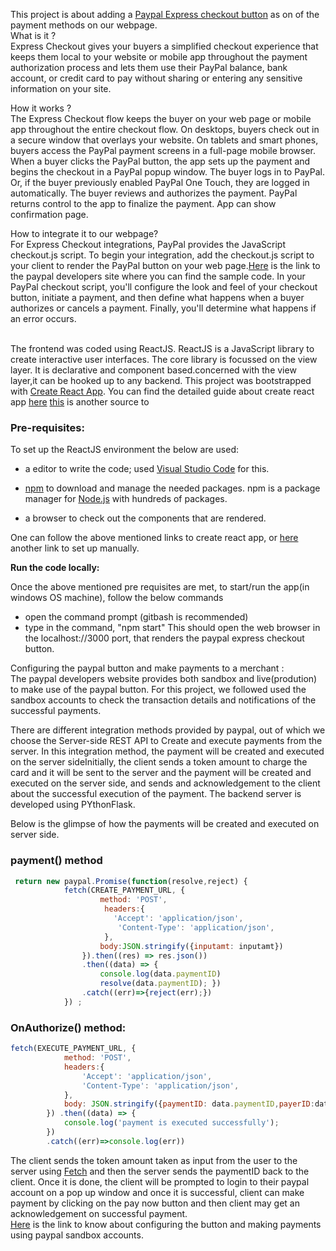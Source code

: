 
This project is about adding a [Paypal Express checkout button](https://developer.paypal.com/docs/integration/direct/express-checkout/integration-jsv4/) as on of the payment methods on our webpage. 
<br> What is it ? <br>
Express Checkout gives your buyers a simplified checkout experience that keeps them local to your website or mobile app throughout the payment authorization process and lets them use their PayPal balance, bank account, or credit card to pay without sharing or entering any sensitive information on your site.

How it works ? <br>
The Express Checkout flow keeps the buyer on your web page or mobile app throughout the entire checkout flow. On desktops, buyers check out in a secure window that overlays your website. On tablets and smart phones, buyers access the PayPal payment screens in a full-page mobile browser. When a buyer clicks the PayPal button, the app sets up the payment and begins the checkout in a PayPal popup window. The buyer logs in to PayPal. Or, if the buyer previously enabled PayPal One Touch, they are logged in automatically. The buyer reviews and authorizes the payment. PayPal returns control to the app to finalize the payment. App can show confirmation page.

How to integrate it to our webpage? </br>
For Express Checkout integrations, PayPal provides the JavaScript checkout.js script. To begin your integration, add the checkout.js script to your client to render the PayPal button on your web page.[Here](https://developer.paypal.com/docs/integration/direct/express-checkout/integration-jsv4/add-paypal-button/) is the link to the paypal developers site where you can find the sample code. 
In your PayPal checkout script, you'll configure the look and feel of your checkout button, initiate a payment, and then define what happens when a buyer authorizes or cancels a payment. Finally, you'll determine what happens if an error occurs. <br/> <br/>

The frontend was coded using ReactJS. ReactJS is a JavaScript library to create interactive user interfaces. The core library is focussed on the view layer. It is declarative and component based.concerned with the view layer,it can be hooked up to any backend. This project was bootstrapped with [Create React App](https://github.com/facebook/create-react-app/blob/master/README.md#creating-an-app).
You can find the detailed guide about create react app [here](https://github.com/facebookincubator/create-react-app/blob/master/packages/react-scripts/template/README.md)
[this](https://www.tutorialspoint.com/reactjs/reactjs_environment_setup.htm) is another source to 

### Pre-requisites:

To set up the ReactJS environment the below are used:

- a editor to write the code; used [Visual Studio Code](https://code.visualstudio.com/) for this.

- [npm](https://www.npmjs.com/) to download and manage the needed packages. npm is a package manager for [Node.js](https://www.tutorialspoint.com/nodejs/nodejs_introduction.htm) with hundreds of packages.

- a browser to check out the components that are rendered. 

One can follow the above mentioned links to create react app, or [here](https://www.tutorialspoint.com/reactjs/reactjs_environment_setup.htm) another link to set up manually. 

**Run the code locally:** <br/>

Once the above mentioned pre requisites are met, to start/run the app(in windows OS machine), follow the below commands 
- open the command prompt (gitbash is recommended)
- type in the command, "npm start"
This should open the web browser in the localhost://3000 port, that renders the paypal express checkout button. <br/>

Configuring the paypal button and make payments to a merchant : <br/>
The paypal developers website provides both sandbox and live(prodution) to make use of the paypal button. For this project, we followed used the sandbox accounts to check the transaction details and notifications of the successful payments. 


There are different integration methods provided by paypal, out of which we choose the Server-side REST API to Create and execute payments from the server. In this integration method, the payment will be created and executed on the server sideInitially, the client sends a token amount to charge the card and it will be sent to the server and the payment will be created and executed on the server side, and sends and acknowledgement to the client about the successful execution of the payment. The backend server is developed using PYthonFlask. 

Below is the glimpse of how the payments will be created and executed on server side. 

### payment() method
```javascript
 return new paypal.Promise(function(resolve,reject) {
            fetch(CREATE_PAYMENT_URL, {
                    method: 'POST',
                     headers:{
                       'Accept': 'application/json',
                        'Content-Type': 'application/json',
                     },
                    body:JSON.stringify({inputamt: inputamt})
                }).then((res) => res.json())
                .then((data) => {
                    console.log(data.paymentID)
                    resolve(data.paymentID); })
                .catch((err)=>{reject(err);})
            }) ;
```

### OnAuthorize() method: 
```javascript
fetch(EXECUTE_PAYMENT_URL, {
            method: 'POST',
            headers:{
                'Accept': 'application/json',
                'Content-Type': 'application/json',
            },
            body: JSON.stringify({paymentID: data.paymentID,payerID:data.payerID}),
        }) .then((data) => { 
            console.log('payment is executed successfully');    
        })
        .catch((err)=>console.log(err))
   ```
The client sends the token amount taken as input from the user to the server using [Fetch](https://developer.mozilla.org/en-US/docs/Web/API/Fetch_API) and then the server sends the paymentID back to the client. Once it is done, the client will be prompted to login to their paypal account on a pop up window and once it is successful, client can make payment by clicking on the pay now button and then client may get an acknowledgement on successful payment.  <br/>
[Here](https://medium.com/@swathikanduri/add-paypal-express-checkout-button-to-your-webpage-using-reactjs-3d9bb07cb38b) is the link to know about configuring the button and making payments using paypal sandbox accounts.  <br/>




